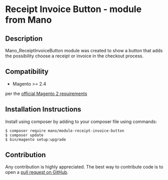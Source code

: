 # Receipt Invoice Button - module from Mano

Description
-----------
Mano_ReceiptInvoiceButton module was created to show a button that adds the possibility choose a receipt or invoice in the checkout process.

Compatibility
-------------
- Magento >= 2.4

per the [official Magento 2 requirements](https://experienceleague.adobe.com/en/docs/commerce-operations/installation-guide/system-requirements)

Installation Instructions
-------------------------
Install using composer by adding to your composer file using commands:
```
$ composer require mano/module-receipt-invoice-button
$ composer update
$ bin/magento setup:upgrade
```

Contribution
------------
Any contribution is highly appreciated. The best way to contribute code is to open a [pull request on GitHub](https://help.github.com/articles/using-pull-requests).

